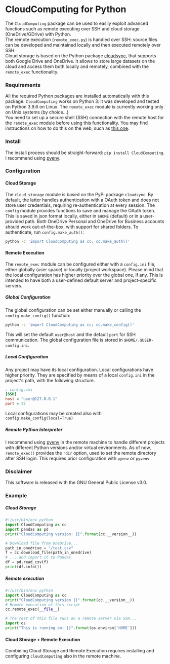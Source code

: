 # CloudComputing for Python

The `CloudComputing` package can be used to easily exploit advanced functions such as remote executing over SSH and cloud storage (OneDrive/GDrive) with Python.\
The remote execution (`remote_exec.py`) is handled over SSH: source files can be developed and maintained locally and then executed remotely over SSH.\
Cloud storage is based on the Python package [cloudsync](https://pypi.org/project/cloudsync/), that supports both Google Drive and OneDrive. It allows to store large datasets on the cloud and access them both locally and remotely, combined with the `remote_exec` functionality. 

### Requirements

All the required Python packages are installed automatically with this package. `CloudComputing` works on Python 3: it was developed and tested on Python 3.9.6 on Linux. The `remote_exec` module is currently working only on Unix systems (by choice...)\
You need to set up a secure shell (SSH) connection with the remote host for the `remote_exec` module before using this functionality. You may find instructions on how to do this on the web, such as [this one](https://medium.com/@SergioPietri/how-to-setup-and-use-ssh-for-remote-connections-e86556d804dd).
### Install

The install process should be straight-forward: `pip install CloudComputing`. I recommend using [pyenv](https://github.com/pyenv/pyenv).

### Configuration
#### Cloud Storage
The `cloud_storage` module is based on the PyPi package `cloudsync`. By default, the latter handles authentication with a OAuth token and does not store user credentials, requiring re-authentication at every session. The `config` module provides functions to save and manage the OAuth token. This is saved in json format locally, either in `$HOME` (default) or in a user-provided path. Both OneDrive Personal and OneDrive for Business accounts should work out-of-the-box, with support for shared folders. To authenticate, run `config.make_auth()`:
``` bash
python -c 'import CloudComputing as cc; cc.make_auth()'
```

#### Remote Execution

The `remote_exec` module can be configured either with a `config.ini` file, either globally (user space) or locally (project workspace). Please mind that the local configuration has higher priority over the global one, if any. This is intended to have both a user-defined default server and project-specific servers.
##### Global Configuration
The global configuration can be set either manually or calling the `config.make_config()` function:
``` bash
python -c 'import CloudComputing as cc; cc.make_config()'
```
This will set the default `user@host` and the default `port` for SSH communication. The global configuration file is stored in `$HOME/.$USER-config.ini`.
##### Local Configuration
Any project may have its local configuration. Local configurations have higher priority. They are specified by means of a local `config.ini` in the project's path, with the following structure. 
``` ini
; config.ini
[SSH]
host = "user@127.0.0.1"
port = 22
```
Local configurations may be created also with `config.make_config(local=True)`

##### Remote Python Interpreter
I recommend using [pyenv](https://github.com/pyenv/pyenv) in the remote machine to handle different projects with different Python versions and/or virtual environments. As of now, `remote_exec()` provides the `rdir` option, used to set the remote directory after SSH login. This requires prior configuration with `pyenv` or `pyvenv`. 
<!-- 
Check out the documentation to configure `pyenv` on the remote machine and specify the remote Python interpreter. 
-->

### Disclaimer

This software is released with the GNU General Public License v3.0.

### Example

##### Cloud Storage
``` python
#!/usr/bin/env python
import CloudComputing as cc
import pandas as pd
print("CloudComputing version: {}".format(cc.__version__))

# Download file from OneDrive...
path_in_onedrive = "/test.csv"
f = cc.download_file(path_in_onedrive)
# ... and import it to Pandas
df = pd.read_csv(f)
print(df.info())
```
##### Remote execution
``` python
#!/usr/bin/env python
import CloudComputing as cc
print("CloudComputing version {}".format(cc.__version__))
# Remote execution of this script
cc.remote_exec(__file__)

# The rest of this file runs on a remote server via SSH...
import os
print("This is running on: {}".format(os.environ['HOME']))
```

#### Cloud Storage + Remote Execution
Combining Cloud Storage and Remote Execution requires installing and configuring `CloudComputing` also in the remote machine.